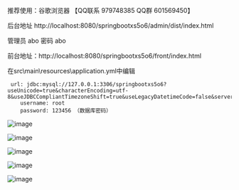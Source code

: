 推荐使用：谷歌浏览器 【QQ联系 979748385 QQ群 601569450】

后台地址
http://localhost:8080/springbootxs5o6/admin/dist/index.html

管理员  abo 密码 abo


前台地址：http://localhost:8080/springbootxs5o6/front/index.html



在src\main\resources\application.yml中编辑
											
	 url: jdbc:mysql://127.0.0.1:3306/springbootxs5o6?useUnicode=true&characterEncoding=utf-8&useJDBCCompliantTimezoneShift=true&useLegacyDatetimeCode=false&serverTimezone=UTC
	    username: root
	    password: 123456 （数据库密码）


![image](https://github.com/hjsdjko/springboott01gx/assets/120558513/f0739ac8-758c-4acb-8459-5cf128a0c507)

![image](https://github.com/hjsdjko/springboott01gx/assets/120558513/f3a5a07a-43d6-49de-8356-60ee2bd40680)

![image](https://github.com/hjsdjko/springboott01gx/assets/120558513/674d6594-5276-4c2c-aade-da1f64cd81f1)

![image](https://github.com/hjsdjko/springboott01gx/assets/120558513/4c3c6bef-8f79-47af-b05d-34cc667f3677)

![image](https://github.com/hjsdjko/springboott01gx/assets/120558513/b9490df5-6597-44ac-9da1-89972533867d)

